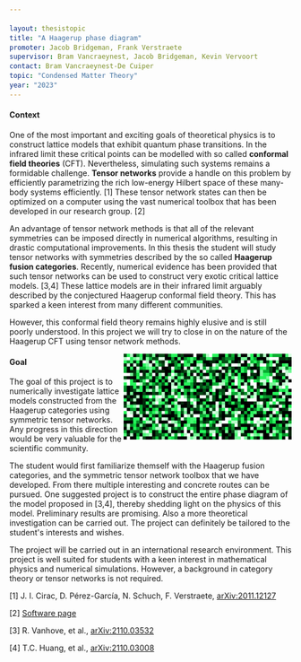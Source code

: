 ```yaml
---

layout: thesistopic
title: "A Haagerup phase diagram"
promoter: Jacob Bridgeman, Frank Verstraete
supervisor: Bram Vancraeynest, Jacob Bridgeman, Kevin Vervoort
contact: Bram Vancraeynest-De Cuiper
topic: "Condensed Matter Theory"
year: "2023"
---
```


#### Context

One of the most important and exciting goals of theoretical physics is to construct lattice models that exhibit quantum phase transitions. In the infrared limit these critical points can be modelled with so called **conformal field theories** (CFT). Nevertheless, simulating such systems remains a formidable challenge. **Tensor networks** provide a handle on this problem by efficiently parametrizing the rich low-energy Hilbert space of these many-body systems efficiently. [1] These tensor network states can then be optimized on a computer using the vast numerical toolbox that has been developed in our research group. [2]

An advantage of tensor network methods is that all of the relevant symmetries can be imposed directly in numerical algorithms, resulting in drastic computational improvements. In this thesis the student will study tensor networks with symmetries described by the so called **Haagerup fusion categories**. Recently, numerical evidence has been provided that such tensor networks can be used to construct very exotic critical lattice models. [3,4] These lattice models are in their infrared limit arguably described by the conjectured Haagerup conformal field theory. This has sparked a keen interest from many different communities.

However, this conformal field theory remains highly elusive and is still poorly understood. In this project we will try to close in on the nature of the Haagerup CFT using tensor network methods.

<p><img alt="The H3 Haagerup fusion category" src="/images/thesistopics/2023BVancraeynest1.png" style="float:right; width:300px" /></p>

#### Goal

The goal of this project is to numerically investigate lattice models constructed from the Haagerup categories using symmetric tensor networks. Any progress in this direction would be very valuable for the scientific community.

The student would first familiarize themself with the Haagerup fusion categories, and the symmetric tensor network toolbox that we have developed. From there multiple interesting and concrete routes can be pursued.
One suggested project is to construct the entire phase diagram of the model proposed in [3,4], thereby shedding light on the physics of this model. Preliminary results are promising. Also a more theoretical investigation can be carried out.
The project can definitely be tailored to the student's interests and wishes.  

The project will be carried out in an international research environment. This project is well suited for students with a keen interest in mathematical physics and numerical simulations. However, a background in category theory or tensor networks is not required.

[1] J. I. Cirac, D. Pérez-García, N. Schuch, F. Verstraete, [arXiv:2011.12127](https://arxiv.org/abs/2011.12127)

[2] [Software page](quantumghent.github.io/software/)

[3] R. Vanhove, et al., [arXiv:2110.03532](https://arxiv.org/abs/2110.03532)

[4] T.C. Huang, et al., [arXiv:2110.03008](https://arxiv.org/abs/2110.03008)
